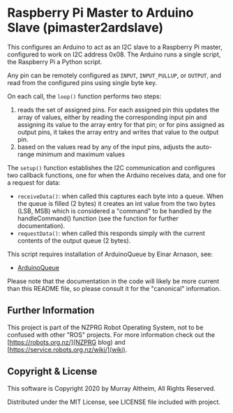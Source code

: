 # Raspberry Pi Master to Arduino Slave (pimaster2ardslave)

This configures an Arduino to act as an I2C slave to a Raspberry Pi master,
configured to work on I2C address 0x08. The Arduino runs a single script,
the Raspberry Pi a Python script.

Any pin can be remotely configured as `INPUT`, `INPUT_PULLUP`, or `OUTPUT`,
and read from the configured pins using single byte key.

On each call, the `loop()` function performs two steps:

1. reads the set of assigned pins. For each assigned pin this updates the array of values, either by reading the corresponding input pin and assigning its value to the array entry for that pin; or for pins assigned as output pins, it takes the array entry and writes that value to the output pin.
2. based on the values read by any of the input pins, adjusts the auto-range minimum and maximum values

The `setup()` function establishes the I2C communication and configures
two callback functions, one for when the Arduino receives data, and one
for a request for data:

* `receiveData()`: when called this captures each byte into a queue. When the queue is filled (2 bytes) it creates an int value from the two bytes (LSB, MSB) which is considered a "command" to be handled by the handleCommand() function (see the function for further documentation).
* `requestData()`: when called this responds simply with the current contents of the output queue (2 bytes).

This script requires installation of ArduinoQueue by Einar Arnason, see:

* [ArduinoQueue](https://github.com/EinarArnason/ArduinoQueue)

Please note that the documentation in the code will likely be more current
than this README file, so please consult it for the "canonical" information.


## Further Information

This project is part of the NZPRG Robot Operating System, not to be confused with 
other "ROS" projects. For more information check out the 
[https://robots.org.nz/](NZPRG blog) and [https://service.robots.org.nz/wiki/](wiki).


## Copyright & License

This software is Copyright 2020 by Murray Altheim, All Rights Reserved.

Distributed under the MIT License, see LICENSE file included with project.


